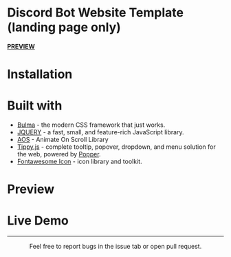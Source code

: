# Discord Bot Website Template (landing page only)



[**PREVIEW**](#preview)

# Installation

# Built with
- [Bulma](https://bulma.io) - the modern CSS framework that just works.
- [JQUERY](https://jquery.com) - a fast, small, and feature-rich JavaScript library.
- [AOS](https://michalsnik.github.io/aos/) - Animate On Scroll Library
- [Tippy.js](https://atomiks.github.io/tippyjs/) - complete tooltip, popover, dropdown, and menu solution for the web, powered by [Popper](https://popper.js.org/).
- [Fontawesome Icon](https://fontawesome.com) - icon library and toolkit.

# Preview



# Live Demo


<hr/>
<div align="center">
Feel free to report bugs in the issue tab or open pull request.
</div>
